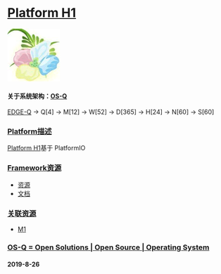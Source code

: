 ﻿# [Platform H1](https://github.com/OS-Q/H1)

[![sites](OS-Q/OS-Q.png)](http://www.OS-Q.com)

#### 关于系统架构：[OS-Q](https://github.com/OS-Q/OS-Q)

[EDGE-Q](https://github.com/OS-Q/EDGE-Q) -> Q[4] -> M[12] -> W[52] -> D[365] -> H[24] -> N[60] -> S[60]

### [Platform描述](https://github.com/OS-Q/H1/wiki) 

[Platform H1](https://github.com/OS-Q/H1)基于 PlatformIO

### [Framework资源](https://github.com/OS-Q) 

* [资源](src/)
* [文档](docs/)

### [关联资源](https://github.com/OS-Q/)

 *  [ M1](https://github.com/OS-Q/M1) 


### [OS-Q = Open Solutions | Open Source |  Operating System ](http://www.OS-Q.com/H1)
####  2019-8-26